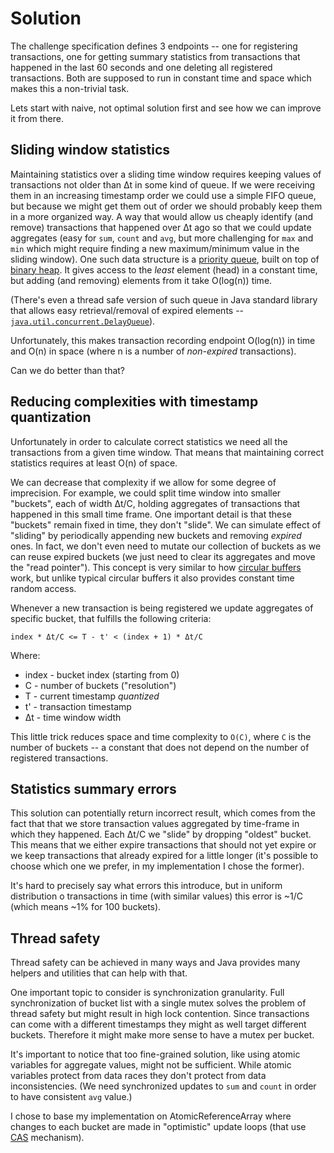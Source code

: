 # Solution

The challenge specification defines 3 endpoints -- one for registering
transactions, one for getting summary statistics from transactions that happened
in the last 60 seconds and one deleting all registered transactions. Both are
supposed to run in constant time and space which makes this a non-trivial task.

Lets start with naive, not optimal solution first and see how we can improve it
from there.

## Sliding window statistics

Maintaining statistics over a sliding time window requires keeping values of
transactions not older than Δt in some kind of queue. If we were receiving them
in an increasing timestamp order we could use a simple FIFO queue, but because
we might get them out of order we should probably keep them in a more organized
way. A way that would allow us cheaply identify (and remove) transactions that
happened over Δt ago so that we could update aggregates (easy for `sum`,
`count` and `avg`, but more challenging for `max` and `min` which might require
finding a new maximum/minimum value in the sliding window). One such data
structure is a [priority queue](https://en.wikipedia.org/wiki/Priority_queue),
built on top of [binary heap](https://en.wikipedia.org/wiki/Binary_heap). It
gives access to the *least* element (head) in a constant time, but adding (and
removing) elements from it take O(log(n)) time.

(There's even a thread safe version of such queue in Java standard library that
allows easy retrieval/removal of expired elements --
[`java.util.concurrent.DelayQueue`](https://docs.oracle.com/javase/8/docs/api/java/util/concurrent/DelayQueue.html)).

Unfortunately, this makes transaction recording endpoint O(log(n)) in time and
O(n) in space (where n is a number of *non-expired* transactions).

Can we do better than that?

## Reducing complexities with timestamp quantization

Unfortunately in order to calculate correct statistics we need all the
transactions from a given time window. That means that maintaining correct
statistics requires at least O(n) of space.

We can decrease that complexity if we allow for some degree of imprecision. For
example, we could split time window into smaller "buckets", each of width Δt/C,
holding aggregates of transactions that happened in this small time frame. One
important detail is that these "buckets" remain fixed in time, they don't
"slide". We can simulate effect of "sliding" by periodically appending new
buckets and removing *expired* ones. In fact, we don't even need to mutate our
collection of buckets as we can reuse expired buckets (we just need to clear
its aggregates and move the "read pointer"). This concept is very similar to
how [circular buffers](https://en.wikipedia.org/wiki/Circular_buffer) work, but
unlike typical circular buffers it also provides constant time random access.

Whenever a new transaction is being registered we update aggregates of specific
bucket, that fulfills the following criteria:

    index * Δt/C <= T - t' < (index + 1) * Δt/C

Where:

- index - bucket index (starting from 0)
- C - number of buckets ("resolution")
- T - current timestamp *quantized*
- t' - transaction timestamp
- Δt - time window width

This little trick reduces space and time complexity to `O(C)`, where `C` is the
number of buckets -- a constant that does not depend on the number of
registered transactions.

## Statistics summary errors

This solution can potentially return incorrect result, which comes from the
fact that that we store transaction values aggregated by time-frame in which
they happened. Each Δt/C we "slide" by dropping "oldest" bucket. This means
that we either expire transactions that should not yet expire or we keep
transactions that already expired for a little longer (it's possible to choose
which one we prefer, in my implementation I chose the former).

It's hard to precisely say what errors this introduce, but in uniform
distribution o transactions in time (with similar values) this error is ~1/C
(which means ~1% for 100 buckets).

## Thread safety

Thread safety can be achieved in many ways and Java provides many helpers and
utilities that can help with that.

One important topic to consider is synchronization granularity. Full
synchronization of bucket list with a single mutex solves the problem of thread
safety but might result in high lock contention. Since transactions can come
with a different timestamps they might as well target different
buckets. Therefore it might make more sense to have a mutex per bucket.

It's important to notice that too fine-grained solution, like using atomic
variables for aggregate values, might not be sufficient. While atomic
variables protect from data races they don't protect from data
inconsistencies.
(We need synchronized updates to `sum` and `count` in order to have consistent
`avg` value.)

I chose to base my implementation on AtomicReferenceArray where changes to each
bucket are made in "optimistic" update loops (that use
[CAS](https://en.wikipedia.org/wiki/Compare-and-swap) mechanism).

